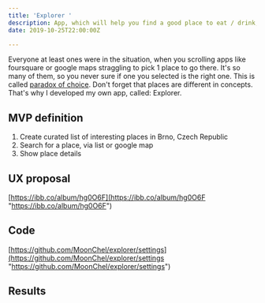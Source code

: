 ```yaml
---
title: 'Explorer '
description: App, which will help you find a good place to eat / drink, have fun
date: 2019-10-25T22:00:00Z

---
```

Everyone at least ones were in the situation, when you scrolling apps like foursquare or google maps straggling to pick 1 place to go there. It's so many of them, so you never sure if one you selected is the right one. This is called [paradox of choice](https://en.wikipedia.org/wiki/The_Paradox_of_Choice "paradox of choice"). Don't forget that places are different in concepts.  
That's why I developed my own app, called: Explorer.

## MVP definition

1. Create curated list of interesting places in Brno, Czech Republic
2. Search for a place, via list or google map
3. Show place details

## UX proposal

[https://ibb.co/album/hg0O6F](https://ibb.co/album/hg0O6F "https://ibb.co/album/hg0O6F")

## Code

[https://github.com/MoonChel/explorer/settings](https://github.com/MoonChel/explorer/settings "https://github.com/MoonChel/explorer/settings")

## Results
